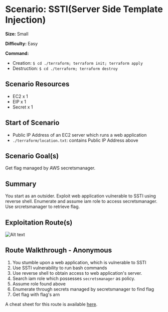 # Scenario: SSTI(Server Side Template Injection)

**Size:** Small

**Difficulty:** Easy

**Command:** 
- Creation: `$ cd ./terraform; terraform init; terraform apply`
- Destruction: `$ cd ./terraform; terraform destroy`

## Scenario Resources

- EC2 x 1
- EIP x 1
- Secret x 1

## Start of Scenario

- Public IP Address of an EC2 server which runs a web application
- `./terraform/location.txt`: contains Public IP Address above

## Scenario Goal(s)

Get flag managed by AWS secretsmanager.

## Summary

You start as an outsider. Exploit web application vulnerable to SSTI using reverse shell. Enumerate and assume iam role to access secretsmanager. Use srcretsmanager to retrieve flag.

## Exploitation Route(s)

![Alt text](./SSTI_route.png)

## Route Walkthrough - Anonymous

1. You stumble upon a web application, which is vulnerable to SSTI
2. Use SSTI vulnerability to run bash commands
3. Use reverse shell to obtain access to web application's server.
4. Search iam role which possesses `secretsmanager` as policy.
5. Assume role found above
6. Enumerate through secrets managed by secretsmanager to find flag
7. Get flag with flag's arn

A cheat sheet for this route is available [here](./cheatsheet.md).
